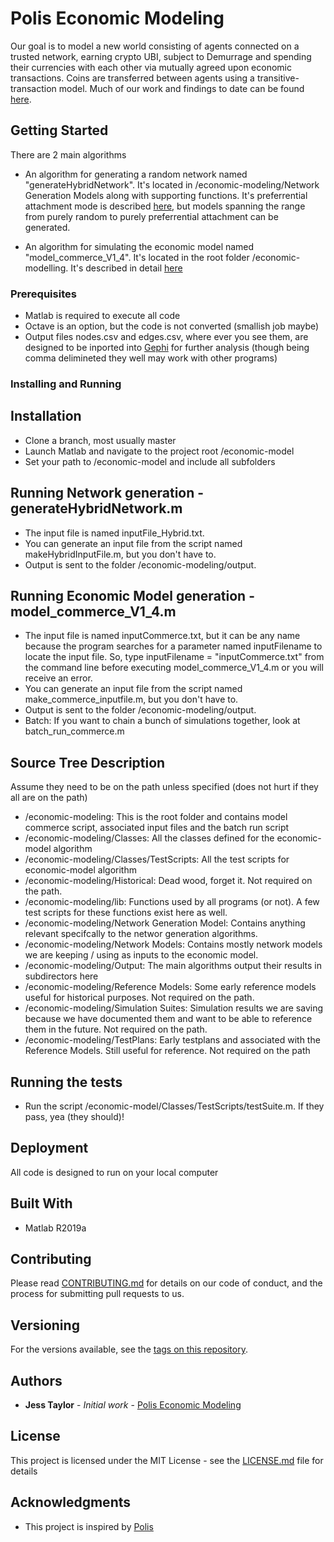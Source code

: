 # Polis Economic Modeling

Our goal is to model a new world consisting of agents connected on a trusted network, earning crypto UBI, subject to Demurrage and spending their currencies with each other via mutually agreed upon economic transactions. Coins are transferred between agents using a transitive-transaction model. Much of our work and findings to date can be found [here](https://https://blog.polis.global/tag/economic-modeling/).

## Getting Started

There are 2 main algorithms

* An algorithm for generating a random network named "generateHybridNetwork". It's located in /economic-modeling/Network Generation Models along with supporting functions. It's preferrential attachment mode is described [here](https://blog.polis.global/the-networks/), but models spanning the range from purely random to purely preferrential attachment can be generated.

* An algorithm for simulating the economic model named "model_commerce_V1_4". It's located in the root folder /economic-modelling. It's described in detail [here](https://blog.polis.global/the-economic-model/)

### Prerequisites

* Matlab is required to execute all code
* Octave is an option, but the code is not converted (smallish job maybe)
* Output files nodes.csv and edges.csv, where ever you see them, are designed to be inported into [Gephi](https://gephi.org) for further analysis (though being comma delimineted they well may work with other programs)

### Installing and Running

## Installation

* Clone a branch, most usually master 
* Launch Matlab and navigate to the project root /economic-model
* Set your path to /economic-model and include all subfolders 

## Running Network generation - generateHybridNetwork.m

* The input file is named inputFile_Hybrid.txt. 
* You can generate an input file from the script named makeHybridInputFile.m, but you don't have to. 
* Output is sent to the folder /economic-modeling/output.

## Running Economic Model generation - model_commerce_V1_4.m

* The input file is named inputCommerce.txt, but it can be any name because the program searches for a parameter named inputFilename to locate the input file. So, type inputFilename = "inputCommerce.txt" from the command line before executing model_commerce_V1_4.m or you will receive an error.
* You can generate an input file from the script named make_commerce_inputfile.m, but you don't have to. 
* Output is sent to the folder /economic-modeling/output.
* Batch: If you want to chain a bunch of simulations together, look at batch_run_commerce.m

## Source Tree Description

Assume they need to be on the path unless specified (does not hurt if they all are on the path)

* /economic-modeling: This is the root folder and contains model commerce script, associated input files and the batch run script
* /economic-modeling/Classes: All the classes defined for the economic-model algorithm 
* /economic-modeling/Classes/TestScripts: All the test scripts for economic-model algorithm 
* /economic-modeling/Historical: Dead wood, forget it. Not required on the path.
* /economic-modeling/lib: Functions used by all programs (or not). A few test scripts for these functions exist here as well.
* /economic-modeling/Network Generation Model: Contains anything relevant specifcally to the networ generation algorithms. 
* /economic-modeling/Network Models: Contains mostly network models we are keeping / using as inputs to the economic model.
* /economic-modeling/Output: The main algorithms output their results in subdirectors here
* /economic-modeling/Reference Models: Some early reference models useful for historical purposes. Not required on the path.
* /economic-modeling/Simulation Suites: Simulation results we are saving because we have documented them and want to be able to reference them in the future. Not required on the path.
* /economic-modeling/TestPlans: Early testplans and associated with the Reference Models. Still useful for reference. Not required on the path

## Running the tests

* Run the script /economic-model/Classes/TestScripts/testSuite.m. If they pass, yea (they should)!

## Deployment

All code is designed to run on your local computer

## Built With

* Matlab R2019a

## Contributing

Please read [CONTRIBUTING.md](CONTRIBUTING.md) for details on our code of conduct, and the process for submitting pull requests to us.

## Versioning

For the versions available, see the [tags on this repository](https://github.com/Acro-polis/economic-model/tags). 

## Authors

* **Jess Taylor** - *Initial work* - [Polis Economic Modeling](https://github.com/Acro-polis/economic-model)

## License

This project is licensed under the MIT License - see the [LICENSE.md](LICENSE.md) file for details

## Acknowledgments

* This project is inspired by [Polis](https://blog.polis.global)

